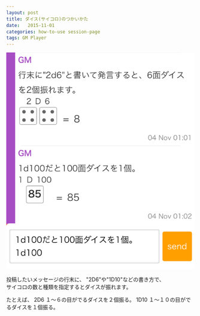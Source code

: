 ```yaml
---
layout: post
title: ダイス(サイコロ)のつかいかた
date:   2015-11-01
categories: how-to-use session-page
tags: GM Player
---
```


![](/assets/how-to-use/use-dicecode/01.png)

投稿したいメッセージの行末に、
"2D6"や"1D10"などの書き方で、  
サイコロの数と種類を指定するとダイスが振れます。  

たとえば、
2D6
１〜６の目がでるダイスを２個振る。
1D10
１〜１０の目がでるダイスを１個振る。
